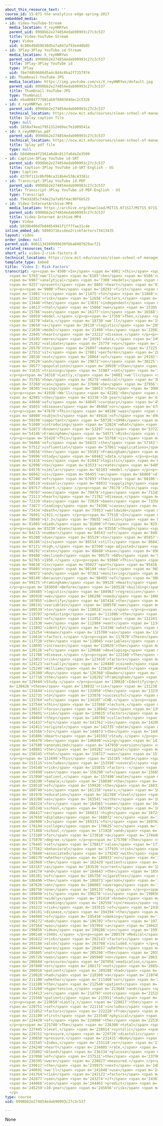 ```yaml
---
about_this_resource_text: ''
course_id: 15-071-the-analytics-edge-spring-2017
embedded_media:
- id: Video-YouTube-Stream
  media_location: X_reyHNRYws
  parent_uid: 0998bb2e274854edab90993c27c3c537
  title: Video-YouTube-Stream
  type: Video
  uid: 8c86649db9630d5a7a047af93e448b05
- id: 3Play-3Play YouTube id-Stream
  media_location: X_reyHNRYws
  parent_uid: 0998bb2e274854edab90993c27c3c537
  title: 3Play-3Play YouTube id
  type: 3Play
  uid: f6e748b9686d5a4c8d4c0ba2f7257974
- id: Thumbnail-YouTube-JPG
  media_location: https://img.youtube.com/vi/X_reyHNRYws/default.jpg
  parent_uid: 0998bb2e274854edab90993c27c3c537
  title: Thumbnail-YouTube-JPG
  type: Thumbnail
  uid: eba4004777081ab8f888384dec2c5326
- id: X_reyHNRYws.srt
  parent_uid: 0998bb2e274854edab90993c27c3c537
  technical_location: https://ocw.mit.edu/courses/sloan-school-of-management/15-071-the-analytics-edge-spring-2017/logistic-regression/the-framingham-heart-study-evaluating-risk-factors-to-save-lives/video-2-risk-factors/video-2-risk-factors-0/X_reyHNRYws.srt
  title: 3play caption file
  type: null
  uid: 1858a74ea1f951312dd9ac7e2d09541a
- id: X_reyHNRYws.pdf
  parent_uid: 0998bb2e274854edab90993c27c3c537
  technical_location: https://ocw.mit.edu/courses/sloan-school-of-management/15-071-the-analytics-edge-spring-2017/logistic-regression/the-framingham-heart-study-evaluating-risk-factors-to-save-lives/video-2-risk-factors/video-2-risk-factors-0/X_reyHNRYws.pdf
  title: 3play pdf file
  type: null
  uid: b8d40ee4f2561a6d8c011fa6da2e3509
- id: Caption-3Play YouTube id-SRT
  parent_uid: 0998bb2e274854edab90993c27c3c537
  title: Caption-3Play YouTube id-SRT-English - US
  type: Caption
  uid: d370f112c0bf00ca318b4e538c43381c
- id: Transcript-3Play YouTube id-PDF
  parent_uid: 0998bb2e274854edab90993c27c3c537
  title: Transcript-3Play YouTube id-PDF-English - US
  type: Transcript
  uid: f943d285cf4de23a7a95f4ac90f6b525
- id: Video-InternetArchive-MP4
  media_location: https://archive.org/download/MIT15.071S17/MIT15_071S17_Session_3.3.03_300k.mp4
  parent_uid: 0998bb2e274854edab90993c27c3c537
  title: Video-Internet Archive-MP4
  type: Video
  uid: b939b406d7b04054941f1ff7fae31c4e
inline_embed_id: 58903716video2riskfactors73413435
layout: video
order_index: null
parent_uid: 0d81134389999639fbba0487029acf21
related_resources_text: ''
short_url: video-2-risk-factors-0
technical_location: https://ocw.mit.edu/courses/sloan-school-of-management/15-071-the-analytics-edge-spring-2017/logistic-regression/the-framingham-heart-study-evaluating-risk-factors-to-save-lives/video-2-risk-factors/video-2-risk-factors-0
template_type: Embed
title: 'Video 2: Risk Factors'
transcript: <p><span m='4500'>In</span> <span m='4901'>this</span> <span m='5302'>lecture,</span>
  <span m='5703'>we'll</span> <span m='6105'>be</span> <span m='6506'>using</span>
  <span m='6907'>analytical</span> <span m='7308'>models</span> <span m='7710'>to</span>
  <span m='8257'>prevent</span> <span m='8805'>heart</span> <span m='9352'>disease.</span>
  </p><p><span m='9900'>The</span> <span m='10293'>first</span> <span m='10687'>step</span>
  <span m='11081'>is</span> <span m='11475'>to</span> <span m='11868'>identify</span>
  <span m='12262'>risk</span> <span m='12656'>factors,</span> <span m='13050'>or</span>
  <span m='13440'>the</span> <span m='13831'>independent</span> <span m='14222'>variables,</span>
  <span m='14613'>that</span> <span m='15004'>we</span> <span m='15395'>will</span>
  <span m='15786'>use</span> <span m='16177'>in</span> <span m='16568'>our</span>
  <span m='16959'>model.</span> </p><p><span m='17350'>Then,</span> <span m='17810'>using</span>
  <span m='18270'>data,</span> <span m='18730'>we'll</span> <span m='19190'>create</span>
  <span m='19650'>a</span> <span m='20110'>logistic</span> <span m='20570'>regression</span>
  <span m='21030'>model</span> <span m='21490'>to</span> <span m='22067'>predict</span>
  <span m='22645'>heart</span> <span m='23222'>disease.</span> </p><p><span m='23800'>Using</span>
  <span m='24195'>more</span> <span m='24591'>data,</span> <span m='24987'>we'll</span>
  <span m='25382'>validate</span> <span m='25778'>our</span> <span m='26174'>model</span>
  <span m='26570'>to</span> <span m='26897'>make</span> <span m='27225'>sure</span>
  <span m='27553'>it</span> <span m='27881'>performs</span> <span m='28208'>well</span>
  <span m='28536'>out</span> <span m='28864'>of</span> <span m='29192'>sample</span>
  <span m='29520'>and</span> <span m='29872'>on</span> <span m='30225'>different</span>
  <span m='30577'>populations</span> <span m='30930'>than</span> <span m='31282'>the</span>
  <span m='31635'>training</span> <span m='31987'>set</span> <span m='32340'>population.</span>
  </p><p><span m='34310'>Lastly,</span> <span m='34801'>we'll</span> <span m='35293'>discuss</span>
  <span m='35785'>how</span> <span m='36276'>medical</span> <span m='36768'>interventions</span>
  <span m='37260'>can</span> <span m='37608'>be</span> <span m='37956'>defined</span>
  <span m='38305'>using</span> <span m='38653'>the</span> <span m='39001'>model.</span>
  </p><p><span m='41930'>We'll</span> <span m='42281'>be</span> <span m='42633'>predicting</span>
  <span m='42985'>the</span> <span m='43336'>10-year</span> <span m='43688'>risk</span>
  <span m='44040'>of</span> <span m='44645'>coronary</span> <span m='45250'>heart</span>
  <span m='45855'>disease</span> <span m='46460'>or</span> <span m='47065'>CHD.</span>
  </p><p><span m='47670'>This</span> <span m='48106'>was</span> <span m='48543'>the</span>
  <span m='48980'>subject</span> <span m='49416'>of</span> <span m='49853'>an</span>
  <span m='50290'>important</span> <span m='50726'>1998</span> <span m='51163'>paper</span>
  <span m='51600'>introducing</span> <span m='52024'>what</span> <span m='52448'>is</span>
  <span m='52873'>known</span> <span m='53297'>as</span> <span m='53722'>the</span>
  <span m='54146'>Framingham</span> <span m='54571'>Risk</span> <span m='54995'>Score.</span>
  </p><p><span m='55420'>This</span> <span m='55768'>is</span> <span m='56117'>one</span>
  <span m='56466'>of</span> <span m='56815'>the</span> <span m='57163'>most</span>
  <span m='57512'>influential</span> <span m='57861'>applications</span> <span m='58210'>of</span>
  <span m='58656'>the</span> <span m='59103'>Framingham</span> <span m='59550'>Heart</span>
  <span m='59996'>Study</span> <span m='60443'>data.</span> </p><p><span m='60890'>We'll</span>
  <span m='61416'>use</span> <span m='61943'>logistic</span> <span m='62470'>regression</span>
  <span m='62996'>to</span> <span m='63523'>create</span> <span m='64050'>a</span>
  <span m='64576'>similar</span> <span m='65103'>model.</span> </p><p><span m='65630'>CHD</span>
  <span m='66042'>is</span> <span m='66455'>a</span> <span m='66868'>disease</span>
  <span m='67280'>of</span> <span m='67693'>the</span> <span m='68106'>blood</span>
  <span m='68519'>vessels</span> <span m='68931'>supplying</span> <span m='69344'>the</span>
  <span m='69757'>heart.</span> </p><p><span m='70170'>This</span> <span m='70438'>is</span>
  <span m='70707'>one</span> <span m='70976'>type</span> <span m='71245'>of</span>
  <span m='71513'>heart</span> <span m='71782'>disease,</span> <span m='72051'>which</span>
  <span m='72320'>has</span> <span m='72839'>been</span> <span m='73358'>the</span>
  <span m='73877'>leading</span> <span m='74396'>cause</span> <span m='74915'>of</span>
  <span m='75434'>death</span> <span m='75953'>worldwide</span> <span m='76472'>since</span>
  <span m='76991'>1921.</span> </p><p><span m='77510'>In</span> <span m='78225'>2008,</span>
  <span m='78940'>$7.3</span> <span m='79655'>million</span> <span m='80370'>people</span>
  <span m='81085'>died</span> <span m='81800'>from</span> <span m='82515'>CHD.</span>
  </p><p><span m='83230'>Even</span> <span m='83558'>though</span> <span m='83886'>the</span>
  <span m='84215'>number</span> <span m='84543'>of</span> <span m='84872'>deaths</span>
  <span m='85200'>due</span> <span m='85529'>to</span> <span m='85857'>CHD</span>
  <span m='86186'>is</span> <span m='86514'>still</span> <span m='86843'>very</span>
  <span m='87171'>high,</span> <span m='87500'>age-adjusted</span> <span m='87896'>death</span>
  <span m='88292'>rates</span> <span m='88688'>have</span> <span m='89084'>actually</span>
  <span m='89480'>declined</span> <span m='90575'>60%</span> <span m='91670'>since</span>
  <span m='92765'>1950.</span> </p><p><span m='93860'>This</span> <span m='94249'>is</span>
  <span m='94638'>in</span> <span m='95027'>part</span> <span m='95416'>due</span>
  <span m='95805'>to</span> <span m='96194'>earlier</span> <span m='96583'>detection</span>
  <span m='96972'>and</span> <span m='97361'>monitoring</span> <span m='97750'>partly</span>
  <span m='98140'>because</span> <span m='98485'>of</span> <span m='98830'>the</span>
  <span m='99175'>Framingham</span> <span m='99520'>Heart</span> <span m='99865'>Study.</span>
  </p><p><span m='103050'>Before</span> <span m='103528'>building</span> <span m='104006'>a</span>
  <span m='104485'>logistic</span> <span m='104963'>regression</span> <span m='105441'>model,</span>
  <span m='105920'>we</span> <span m='106298'>need</span> <span m='106677'>to</span>
  <span m='107055'>identify</span> <span m='107434'>the</span> <span m='107812'>independent</span>
  <span m='108191'>variables</span> <span m='108570'>we</span> <span m='109054'>want</span>
  <span m='109539'>to</span> <span m='110024'>use.</span> </p><p><span m='110509'>When</span>
  <span m='110797'>predicting</span> <span m='111086'>the</span> <span m='111375'>risk</span>
  <span m='111663'>of</span> <span m='111952'>a</span> <span m='112241'>disease,</span>
  <span m='112530'>we</span> <span m='112984'>want</span> <span m='113438'>to</span>
  <span m='113892'>identify</span> <span m='114346'>what</span> <span m='114800'>are</span>
  <span m='115254'>known</span> <span m='115708'>as</span> <span m='116162'>risk</span>
  <span m='116616'>factors.</span> </p><p><span m='117070'>These</span> <span m='117395'>are</span>
  <span m='117720'>the</span> <span m='118045'>variables</span> <span m='118370'>that</span>
  <span m='118695'>increase</span> <span m='119020'>the</span> <span m='119573'>chances</span>
  <span m='120126'>of</span> <span m='120680'>developing</span> <span m='121233'>a</span>
  <span m='121786'>disease.</span> </p><p><span m='122340'>The</span> <span m='122696'>term</span>
  <span m='123053'>risk</span> <span m='123410'>factors</span> <span m='123766'>was</span>
  <span m='124123'>actually</span> <span m='124480'>coined</span> <span m='124860'>by</span>
  <span m='125240'>William</span> <span m='125620'>Kannell</span> <span m='126000'>and</span>
  <span m='126380'>Roy</span> <span m='126760'>Dawber</span> <span m='127140'>from</span>
  <span m='127716'>the</span> <span m='128292'>Framingham</span> <span m='128868'>Heart</span>
  <span m='129444'>Study.</span> </p><p><span m='130020'>Identifying</span> <span
  m='130426'>these</span> <span m='130832'>risk</span> <span m='131238'>factors</span>
  <span m='131644'>is</span> <span m='132050'>the</span> <span m='132392'>key</span>
  <span m='132735'>to</span> <span m='133078'>successful</span> <span m='133421'>prediction</span>
  <span m='133764'>of</span> <span m='134107'>CHD.</span> </p><p><span m='137220'>In</span>
  <span m='137544'>this</span> <span m='137868'>lecture,</span> <span m='138193'>we'll</span>
  <span m='138517'>focus</span> <span m='138842'>on</span> <span m='139166'>the</span>
  <span m='139491'>risk</span> <span m='139815'>factors</span> <span m='140140'>that</span>
  <span m='140464'>they</span> <span m='140788'>collected</span> <span m='141113'>data</span>
  <span m='141437'>for</span> <span m='141762'>in</span> <span m='142086'>the</span>
  <span m='142411'>original</span> <span m='142735'>data</span> <span m='143060'>collection</span>
  <span m='143566'>for</span> <span m='144073'>the</span> <span m='144580'>Framingham</span>
  <span m='145086'>Heart</span> <span m='145593'>Study.</span> </p><p><span m='146100'>We'll</span>
  <span m='146470'>be</span> <span m='146840'>using</span> <span m='147210'>an</span>
  <span m='147580'>anonymized</span> <span m='147950'>version</span> <span m='148320'>of</span>
  <span m='148801'>the</span> <span m='149282'>original</span> <span m='149764'>data</span>
  <span m='150245'>that</span> <span m='150727'>was</span> <span m='151208'>collected.</span>
  </p><p><span m='151690'>This</span> <span m='152165'>data</span> <span m='152640'>set</span>
  <span m='153115'>includes</span> <span m='153590'>several</span> <span m='154065'>demographic</span>
  <span m='154540'>risk</span> <span m='155015'>factors--</span> <span m='155490'>the</span>
  <span m='155890'>sex</span> <span m='156290'>of</span> <span m='156690'>the</span>
  <span m='157090'>patient,</span> <span m='157490'>male</span> <span m='157890'>or</span>
  <span m='158290'>female;</span> <span m='158690'>the</span> <span m='159100'>age</span>
  <span m='159510'>of</span> <span m='159920'>the</span> <span m='160330'>patient</span>
  <span m='160740'>in</span> <span m='161150'>years;</span> <span m='161560'>the</span>
  <span m='161970'>education</span> <span m='162380'>level</span> <span m='162790'>coded</span>
  <span m='163200'>as</span> <span m='163541'>either</span> <span m='163882'>1</span>
  <span m='164224'>for</span> <span m='164565'>some</span> <span m='164907'>high</span>
  <span m='165248'>school,</span> <span m='165590'>2</span> <span m='166003'>for</span>
  <span m='166417'>a</span> <span m='166831'>high</span> <span m='167245'>school</span>
  <span m='167658'>diploma</span> <span m='168072'>or</span> <span m='168486'>GED,</span>
  <span m='168900'>3</span> <span m='169331'>for</span> <span m='169762'>some</span>
  <span m='170194'>college</span> <span m='170625'>or</span> <span m='171057'>vocational</span>
  <span m='171488'>school,</span> <span m='171920'>and</span> <span m='172550'>4</span>
  <span m='173180'>for</span> <span m='173810'>a</span> <span m='174440'>college</span>
  <span m='175070'>degree.</span> </p><p><span m='175700'>The</span> <span m='176072'>data</span>
  <span m='176445'>set</span> <span m='176817'>also</span> <span m='177190'>includes</span>
  <span m='177562'>behavioral</span> <span m='177935'>risk</span> <span m='178307'>factors</span>
  <span m='178680'>associated</span> <span m='179243'>with</span> <span m='179806'>smoking--</span>
  <span m='180370'>whether</span> <span m='180933'>or</span> <span m='181496'>not</span>
  <span m='182060'>the</span> <span m='182429'>patient</span> <span m='182798'>is</span>
  <span m='183167'>a</span> <span m='183536'>current</span> <span m='183905'>smoker</span>
  <span m='184274'>and</span> <span m='184643'>the</span> <span m='185012'>number</span>
  <span m='185381'>of</span> <span m='185750'>cigarettes</span> <span m='186120'>that</span>
  <span m='186496'>the</span> <span m='186873'>person</span> <span m='187250'>smoked</span>
  <span m='187626'>on</span> <span m='188003'>average</span> <span m='188380'>in</span>
  <span m='188756'>one</span> <span m='189133'>day.</span> </p><p><span m='189510'>While</span>
  <span m='189890'>it</span> <span m='190270'>is</span> <span m='190650'>now</span>
  <span m='191030'>widely</span> <span m='191410'>known</span> <span m='191790'>that</span>
  <span m='192170'>smoking</span> <span m='192550'>increases</span> <span m='192930'>the</span>
  <span m='193222'>risk</span> <span m='193515'>of</span> <span m='193808'>heart</span>
  <span m='194101'>disease,</span> <span m='194394'>the</span> <span m='194687'>idea</span>
  <span m='194980'>of</span> <span m='195410'>smoking</span> <span m='195841'>being</span>
  <span m='196272'>bad</span> <span m='196702'>for</span> <span m='197133'>you</span>
  <span m='197564'>was</span> <span m='197994'>a</span> <span m='198425'>novel</span>
  <span m='198856'>idea</span> <span m='199286'>in</span> <span m='199717'>the</span>
  <span m='200148'>1940s.</span> </p><p><span m='200579'>Medical</span> <span m='201100'>history</span>
  <span m='201622'>risk</span> <span m='202143'>factors</span> <span m='202665'>were</span>
  <span m='203186'>also</span> <span m='203708'>included.</span> </p><p><span m='204230'>These</span>
  <span m='204443'>were</span> <span m='204657'>whether</span> <span m='204871'>or</span>
  <span m='205085'>not</span> <span m='205298'>the</span> <span m='205512'>patient</span>
  <span m='205726'>was</span> <span m='205940'>on</span> <span m='206312'>blood</span>
  <span m='206684'>pressure</span> <span m='207056'>medication,</span> <span m='207428'>whether</span>
  <span m='207800'>or</span> <span m='208172'>not</span> <span m='208544'>the</span>
  <span m='208916'>patient</span> <span m='209288'>had</span> <span m='209660'>previously</span>
  <span m='210020'>had</span> <span m='210380'>a</span> <span m='210740'>stroke,</span>
  <span m='211100'>whether</span> <span m='211460'>or</span> <span m='211820'>not</span>
  <span m='212180'>the</span> <span m='212540'>patient</span> <span m='212900'>was</span>
  <span m='213260'>hypertensive,</span> <span m='213644'>and</span> <span m='214028'>whether</span>
  <span m='214413'>or</span> <span m='214797'>not</span> <span m='215182'>the</span>
  <span m='215566'>patient</span> <span m='215951'>had</span> <span m='216335'>diabetes.</span>
  </p><p><span m='219650'>Lastly,</span> <span m='220017'>the</span> <span m='220384'>data</span>
  <span m='220751'>set</span> <span m='221118'>includes</span> <span m='221485'>risk</span>
  <span m='221852'>factors</span> <span m='222220'>from</span> <span m='222660'>the</span>
  <span m='223100'>first</span> <span m='223540'>physical</span> <span m='223980'>examination</span>
  <span m='224420'>of</span> <span m='224860'>the</span> <span m='225300'>patient.</span>
  </p><p><span m='225740'>The</span> <span m='226308'>total</span> <span m='226877'>cholesterol</span>
  <span m='227445'>level,</span> <span m='228014'>systolic</span> <span m='228582'>blood</span>
  <span m='229151'>pressure,</span> <span m='229720'>diastolic</span> <span m='230285'>blood</span>
  <span m='230850'>pressure,</span> <span m='231415'>Body</span> <span m='231980'>Mass</span>
  <span m='232545'>Index,</span> <span m='233110'>or</span> <span m='233675'>BMI,</span>
  <span m='234240'>heart</span> <span m='234805'>rate,</span> <span m='235370'>and</span>
  <span m='235802'>blood</span> <span m='236234'>glucose</span> <span m='236666'>level</span>
  <span m='237098'>of</span> <span m='237531'>the</span> <span m='237963'>patient</span>
  <span m='238395'>were</span> <span m='238827'>measured.</span> </p><p><span m='239260'>In</span>
  <span m='239617'>the</span> <span m='239975'>next</span> <span m='240333'>video,</span>
  <span m='240691'>we'll</span> <span m='241048'>use</span> <span m='241406'>these</span>
  <span m='241764'>risk</span> <span m='242122'>factors</span> <span m='242480'>to</span>
  <span m='242877'>see</span> <span m='243274'>if</span> <span m='243671'>we</span>
  <span m='244068'>can</span> <span m='244465'>predict</span> <span m='244862'>the</span>
  <span m='245259'>10-year</span> <span m='245656'>risk</span> <span m='246053'>CHD.</span>
  </p>
type: course
uid: 0998bb2e274854edab90993c27c3c537

---
```

None